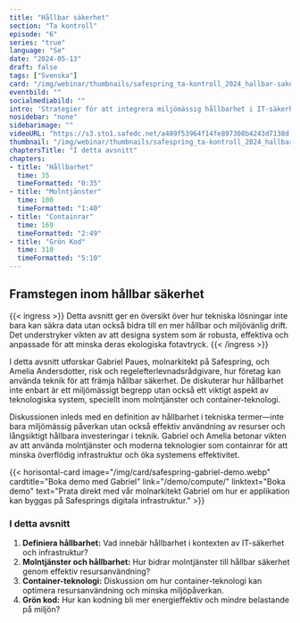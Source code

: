 ```yaml
---
title: "Hållbar säkerhet"
section: "Ta kontroll"
episode: "6"
series: "true"
language: "Se"
date: "2024-05-13"
draft: false
tags: ["Svenska"]
card: "/img/webinar/thumbnails/safespring_ta-kontroll_2024_hallbar-sakerhet.jpg"
eventbild: ""
socialmediabild: ""
intro: 'Strategier för att integrera miljömässig hållbarhet i IT-säkerhetsstrategier.'
nosidebar: "none"
sidebarimage: ""
videoURL: "https://s3.sto1.safedc.net/a489f53964f14fe897308b4243d7138d:processedvideos/safespring_ta-kontroll_2024_hallbar-sakerhet_final/master.m3u8"
thumbnail: "/img/webinar/thumbnails/safespring_ta-kontroll_2024_hallbar-sakerhet.jpg"
chaptersTitle: "I detta avsnitt"
chapters:
- title: "Hållbarhet"
  time: 35
  timeFormatted: "0:35"
- title: "Molntjänster"
  time: 100
  timeFormatted: "1:40"
- title: "Containrar"
  time: 169
  timeFormatted: "2:49"
- title: "Grön Kod"
  time: 310
  timeFormatted: "5:10"
---
```



## Framstegen inom hållbar säkerhet

{{< ingress >}}
Detta avsnitt ger en översikt över hur tekniska lösningar inte bara kan säkra data utan också bidra till en mer hållbar och miljövänlig drift. Det understryker vikten av att designa system som är robusta, effektiva och anpassade för att minska deras ekologiska fotavtryck.
{{< /ingress >}}

I detta avsnitt utforskar Gabriel Paues, molnarkitekt på Safespring, och Amelia Andersdotter, risk och regelefterlevnads­rådgivare, hur företag kan använda teknik för att främja hållbar säkerhet. De diskuterar hur hållbarhet inte enbart är ett miljömässigt begrepp utan också ett viktigt aspekt av teknologiska system, speciellt inom molntjänster och container-teknologi.

Diskussionen inleds med en definition av hållbarhet i tekniska termer—inte bara miljömässig påverkan utan också effektiv användning av resurser och långsiktigt hållbara investeringar i teknik. Gabriel och Amelia betonar vikten av att använda molntjänster och moderna teknologier som containrar för att minska överflödig infrastruktur och öka systemens effektivitet.

{{< horisontal-card image="/img/card/safespring-gabriel-demo.webp" cardtitle="Boka demo med Gabriel" link="/demo/compute/" linktext="Boka demo" text="Prata direkt med vår molnarkitekt Gabriel om hur er applikation kan byggas på Safesprings digitala infrastruktur." >}}


### I detta avsnitt
1. **Definiera hållbarhet:** Vad innebär hållbarhet i kontexten av IT-säkerhet och infrastruktur?
2. **Molntjänster och hållbarhet:** Hur bidrar molntjänster till hållbar säkerhet genom effektiv resursanvändning?
3. **Container-teknologi:** Diskussion om hur container-teknologi kan optimera resursanvändning och minska miljöpåverkan.
4. **Grön kod:** Hur kan kodning bli mer energieffektiv och mindre belastande på miljön?


